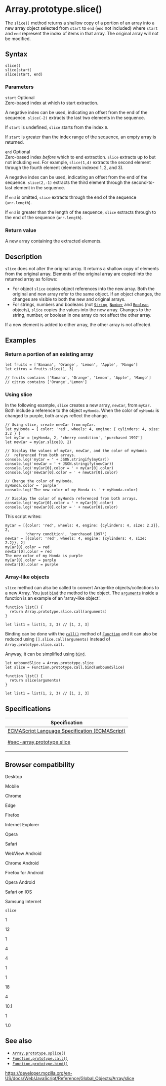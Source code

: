# Array.prototype.slice()

The `slice()` method returns a shallow copy of a portion of an array into a new array object selected from `start` to `end` (`end` not included) where `start` and `end` represent the index of items in that array. The original array will not be modified.

## Syntax

    slice()
    slice(start)
    slice(start, end)

### Parameters

`start` <span class="badge inline optional">Optional</span>  
Zero-based index at which to start extraction.

A negative index can be used, indicating an offset from the end of the sequence. `slice(-2)` extracts the last two elements in the sequence.

If `start` is undefined, `slice` starts from the index `0`.

If `start` is greater than the index range of the sequence, an empty array is returned.

`end` <span class="badge inline optional">Optional</span>  
Zero-based index _before_ which to end extraction. `slice` extracts up to but not including `end`. For example, `slice(1,4)` extracts the second element through the fourth element (elements indexed 1, 2, and 3).

A negative index can be used, indicating an offset from the end of the sequence. `slice(2,-1)` extracts the third element through the second-to-last element in the sequence.

If `end` is omitted, `slice` extracts through the end of the sequence (`arr.length`).

If `end` is greater than the length of the sequence, `slice` extracts through to the end of the sequence (`arr.length`).

### Return value

A new array containing the extracted elements.

## Description

`slice` does not alter the original array. It returns a shallow copy of elements from the original array. Elements of the original array are copied into the returned array as follows:

-   For object `slice` copies object references into the new array. Both the original and new array refer to the same object. If an object changes, the changes are visible to both the new and original arrays.
-   For strings, numbers and booleans (not [`String`](../string), [`Number`](../number) and [`Boolean`](../boolean) objects), `slice` copies the values into the new array. Changes to the string, number, or boolean in one array do not affect the other array.

If a new element is added to either array, the other array is not affected.

## Examples

### Return a portion of an existing array

    let fruits = ['Banana', 'Orange', 'Lemon', 'Apple', 'Mango']
    let citrus = fruits.slice(1, 3)

    // fruits contains ['Banana', 'Orange', 'Lemon', 'Apple', 'Mango']
    // citrus contains ['Orange','Lemon']

### Using slice

In the following example, `slice` creates a new array, `newCar`, from `myCar`. Both include a reference to the object `myHonda`. When the color of `myHonda` is changed to purple, both arrays reflect the change.

    // Using slice, create newCar from myCar.
    let myHonda = { color: 'red', wheels: 4, engine: { cylinders: 4, size: 2.2 } }
    let myCar = [myHonda, 2, 'cherry condition', 'purchased 1997']
    let newCar = myCar.slice(0, 2)

    // Display the values of myCar, newCar, and the color of myHonda
    //  referenced from both arrays.
    console.log('myCar = ' + JSON.stringify(myCar))
    console.log('newCar = ' + JSON.stringify(newCar))
    console.log('myCar[0].color = ' + myCar[0].color)
    console.log('newCar[0].color = ' + newCar[0].color)

    // Change the color of myHonda.
    myHonda.color = 'purple'
    console.log('The new color of my Honda is ' + myHonda.color)

    // Display the color of myHonda referenced from both arrays.
    console.log('myCar[0].color = ' + myCar[0].color)
    console.log('newCar[0].color = ' + newCar[0].color)

This script writes:

    myCar = [{color: 'red', wheels: 4, engine: {cylinders: 4, size: 2.2}}, 2,
             'cherry condition', 'purchased 1997']
    newCar = [{color: 'red', wheels: 4, engine: {cylinders: 4, size: 2.2}}, 2]
    myCar[0].color = red
    newCar[0].color = red
    The new color of my Honda is purple
    myCar[0].color = purple
    newCar[0].color = purple

### Array-like objects

`slice` method can also be called to convert Array-like objects/collections to a new Array. You just [`bind`](../function/bind) the method to the object. The [`arguments`](../../functions/arguments) inside a function is an example of an 'array-like object'.

    function list() {
      return Array.prototype.slice.call(arguments)
    }

    let list1 = list(1, 2, 3) // [1, 2, 3]

Binding can be done with the [`call()`](../function/call) method of [`Function`](../function) and it can also be reduced using `[].slice.call(arguments)` instead of `Array.prototype.slice.call`.

Anyway, it can be simplified using [`bind`](../function/bind).

    let unboundSlice = Array.prototype.slice
    let slice = Function.prototype.call.bind(unboundSlice)

    function list() {
      return slice(arguments)
    }

    let list1 = list(1, 2, 3) // [1, 2, 3]

## Specifications

<table><thead><tr class="header"><th>Specification</th></tr></thead><tbody><tr class="odd"><td><a href="https://tc39.es/ecma262/#sec-array.prototype.slice">ECMAScript Language Specification (ECMAScript) 
<br/>

<span class="small">#sec-array.prototype.slice</span></a></td></tr></tbody></table>

## Browser compatibility

Desktop

Mobile

Chrome

Edge

Firefox

Internet Explorer

Opera

Safari

WebView Android

Chrome Android

Firefox for Android

Opera Android

Safari on IOS

Samsung Internet

`slice`

1

12

1

4

4

1

1

18

4

10.1

1

1.0

## See also

-   [`Array.prototype.splice()`](splice)
-   [`Function.prototype.call()`](../function/call)
-   [`Function.prototype.bind()`](../function/bind)

<a href="https://developer.mozilla.org/en-US/docs/Web/JavaScript/Reference/Global_Objects/Array/slice" class="_attribution-link">https://developer.mozilla.org/en-US/docs/Web/JavaScript/Reference/Global_Objects/Array/slice</a>
